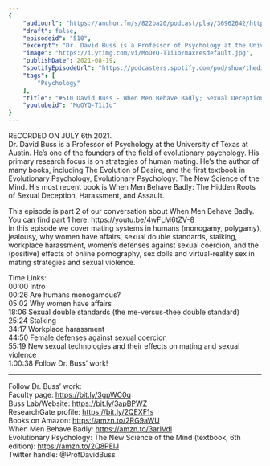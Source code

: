 ```yaml
---
{
	"audiourl": "https://anchor.fm/s/822ba20/podcast/play/36962642/https%3A%2F%2Fd3ctxlq1ktw2nl.cloudfront.net%2Fstaging%2F2021-6-9%2Fa6b74948-fce1-5fd0-6b28-aa7840ac18c7.m4a",
	"draft": false,
	"episodeid": "510",
	"excerpt": "Dr. David Buss is a Professor of Psychology at the University of Texas at Austin. He’s one of the founders of the field of evolutionary psychology. His primary research focus is on strategies of human mating. He’s the author of many books, including The Evolution of Desire, and the first textbook in Evolutionary Psychology, Evolutionary Psychology: The New Science of the Mind. His most recent book is When Men Behave Badly: The Hidden Roots of Sexual Deception, Harassment, and Assault.",
	"image": "https://i.ytimg.com/vi/MoOYQ-T1i1o/maxresdefault.jpg",
	"publishDate": 2021-08-19,
	"spotifyEpisodeUrl": "https://podcasters.spotify.com/pod/show/thedissenter/episodes/510-David-Buss---When-Men-Behave-Badly-Sexual-Deception--Harassment--and-Assault-Part-2-e146gsi",
	"tags": [
		"Psychology"
	],
	"title": "#510 David Buss - When Men Behave Badly; Sexual Deception, Harassment, and Assault (Part 2)",
	"youtubeid": "MoOYQ-T1i1o"
}
---
```

RECORDED ON JULY 6th 2021.  
Dr. David Buss is a Professor of Psychology at the University of Texas at Austin. He’s one of the founders of the field of evolutionary psychology. His primary research focus is on strategies of human mating. He’s the author of many books, including The Evolution of Desire, and the first textbook in Evolutionary Psychology, Evolutionary Psychology: The New Science of the Mind. His most recent book is When Men Behave Badly: The Hidden Roots of Sexual Deception, Harassment, and Assault.

This episode is part 2 of our conversation about When Men Behave Badly. You can find part 1 here: https://youtu.be/4wFLM6tZV-8  
In this episode we cover mating systems in humans (monogamy, polygamy), jealousy, why women have affairs, sexual double standards, stalking, workplace harassment, women’s defenses against sexual coercion, and the (positive) effects of online pornography, sex dolls and virtual-reality sex in mating strategies and sexual violence.

Time Links:  
<time>00:00</time> Intro  
<time>00:26</time> Are humans monogamous?  
<time>05:02</time> Why women have affairs  
<time>18:06</time> Sexual double standards (the me-versus-thee double standard)  
<time>25:24</time> Stalking  
<time>34:17</time> Workplace harassment  
<time>44:50</time> Female defenses against sexual coercion  
<time>55:19</time> New sexual technologies and their effects on mating and sexual violence  
<time>1:00:38</time> Follow Dr. Buss’ work!

---

Follow Dr. Buss’ work:  
Faculty page: https://bit.ly/3gpWC0q  
Buss Lab/Website: https://bit.ly/3apBPWZ  
ResearchGate profile: https://bit.ly/2QEXF1s  
Books on Amazon: https://amzn.to/2RG9aWU  
When Men Behave Badly: https://amzn.to/3arIVdl  
Evolutionary Psychology: The New Science of the Mind (textbook, 6th edition): https://amzn.to/2Q8PElJ  
Twitter handle: @ProfDavidBuss
